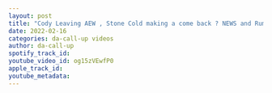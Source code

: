 ```yaml
---
layout: post
title: "Cody Leaving AEW , Stone Cold making a come back ? NEWS and Rumors"
date: 2022-02-16
categories: da-call-up videos
author: da-call-up
spotify_track_id: 
youtube_video_id: og15zVEwfP0
apple_track_id: 
youtube_metadata: 
---
```

